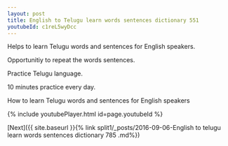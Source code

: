 ```yaml
---
layout: post
title: English to Telugu learn words sentences dictionary 551 
youtubeId: c1reL5wyDcc
---
```

 
 
Helps to learn Telugu words and sentences for English speakers.

Opportunitiy to repeat the words sentences. 

Practice Telugu language. 
 
10 minutes practice every day. 
 
How to learn Telugu words and sentences for English speakers 
 
{% include youtubePlayer.html id=page.youtubeId %}
 
 
[Next]({{ site.baseurl }}{% link  split1/_posts/2016-09-06-English to telugu learn words sentences dictionary 785 .md%})
 
